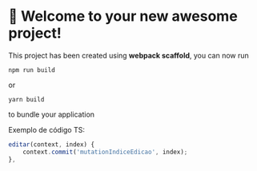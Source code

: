 # 🚀 Welcome to your new awesome project!

This project has been created using **webpack scaffold**, you can now run

```
npm run build
```

or

```
yarn build
```

to bundle your application

Exemplo de código TS: 

```typescript
editar(context, index) {
    context.commit('mutationIndiceEdicao', index);
},
```